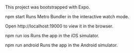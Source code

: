 This project was bootstrapped with Expo.

npm start
Runs Metro Bundler in the interactive watch mode.

Open http://localhost:19000 to view it in the browser.

npm run ios
Runs the app in the iOS simulator.

npm run android
Runs the app in the Android simulator.